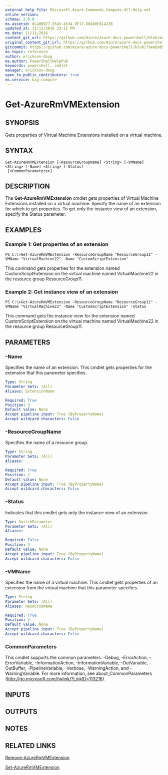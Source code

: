 ```yaml
---
external help file: Microsoft.Azure.Commands.Compute.dll-Help.xml
online version:
schema: 2.0.0
ms.assetid: 6C40B977-3543-4534-9F17-D0490F81423B
updated_at: 11/11/2016 23:11 PM
ms.date: 11/11/2016
content_git_url: https://github.com/Azure/azure-docs-powershell/blob/master/azureps-cmdlets-docs/ResourceManager/AzureRM.Compute/v2.1.0/Get-AzureRmVMExtension.md
original_content_git_url: https://github.com/Azure/azure-docs-powershell/blob/master/azureps-cmdlets-docs/ResourceManager/AzureRM.Compute/v2.1.0/Get-AzureRmVMExtension.md
gitcommit: https://github.com/Azure/azure-docs-powershell/blob/79eeb985ea480979357fb4695832a0c3d29a48bf
ms.topic: reference
author: erickson-doug
ms.author: PowerShellHelpPub
keywords: powershell, cmdlet
manager: erickson-doug
open_to_public_contributors: true
ms.service: big-compute
---
```


# Get-AzureRmVMExtension

## SYNOPSIS
Gets properties of Virtual Machine Extensions installed on a virtual machine.

## SYNTAX

```
Get-AzureRmVMExtension [-ResourceGroupName] <String> [-VMName] <String> [-Name] <String> [-Status]
 [<CommonParameters>]
```

## DESCRIPTION
The **Get-AzureRmVMExtension** cmdlet gets properties of Virtual Machine Extensions installed on a virtual machine.
Specify the name of an extension for which to get properties.
To get only the instance view of an extension, specify the Status parameter.

## EXAMPLES

### Example 1: Get properties of an extension
```
PS C:\>Get-AzureRmVMExtension -ResourceGroupName "ResourceGroup11" -VMName "VirtualMachine22" -Name "CustomScriptExtension"
```

This command gets properties for the extension named CustomScriptExtension on the virtual machine named VirtualMachine22 in the resource group ResourceGroup11.

### Example 2: Get instance view of an extension
```
PS C:\>Get-AzureRmVMExtension -ResourceGroupName "ResourceGroup11" -VMName "VirtualMachine22" -Name "CustomScriptExtension" -Status
```

This command gets the instance view for the extension named CustomScriptExtension on the virtual machine named VirtualMachine22 in the resource group ResourceGroup11.

## PARAMETERS

### -Name
Specifies the name of an extension.
This cmdlet gets properties for the extension that this parameter specifies.

```yaml
Type: String
Parameter Sets: (All)
Aliases: ExtensionName

Required: True
Position: 3
Default value: None
Accept pipeline input: True (ByPropertyName)
Accept wildcard characters: False
```

### -ResourceGroupName
Specifies the name of a resource group.

```yaml
Type: String
Parameter Sets: (All)
Aliases: 

Required: True
Position: 1
Default value: None
Accept pipeline input: True (ByPropertyName)
Accept wildcard characters: False
```

### -Status
Indicates that this cmdlet gets only the instance view of an extension.

```yaml
Type: SwitchParameter
Parameter Sets: (All)
Aliases: 

Required: False
Position: 4
Default value: None
Accept pipeline input: True (ByPropertyName)
Accept wildcard characters: False
```

### -VMName
Specifies the name of a virtual machine.
This cmdlet gets properties of an extension from the virtual machine that this parameter specifies.

```yaml
Type: String
Parameter Sets: (All)
Aliases: ResourceName

Required: True
Position: 2
Default value: None
Accept pipeline input: True (ByPropertyName)
Accept wildcard characters: False
```

### CommonParameters
This cmdlet supports the common parameters: -Debug, -ErrorAction, -ErrorVariable, -InformationAction, -InformationVariable, -OutVariable, -OutBuffer, -PipelineVariable, -Verbose, -WarningAction, and -WarningVariable. For more information, see about_CommonParameters (http://go.microsoft.com/fwlink/?LinkID=113216).

## INPUTS

## OUTPUTS

## NOTES

## RELATED LINKS

[Remove-AzureRmVMExtension](./Remove-AzureRmVMExtension.md)

[Set-AzureRmVMExtension](./Set-AzureRmVMExtension.md)


